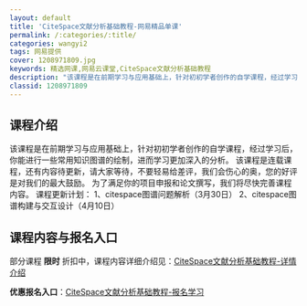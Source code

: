 ```yaml
---
layout: default
title: 'CiteSpace文献分析基础教程-网易精品单课'
permalink: /:categories/:title/
categories: wangyi2
tags: 网易提供
cover: 1208971809.jpg
keywords: 精选网课,网易云课堂,CiteSpace文献分析基础教程
description: "该课程是在前期学习与应用基础上，针对初初学者创作的自学课程，经过学习后，你能进行一些常用知识图谱的绘制，进而学习更加深入的分析。该课程是连载课程，还有内容待更新，请大家等待，不要轻易给差评，"
classid: 1208971809
---
```


## 课程介绍

该课程是在前期学习与应用基础上，针对初初学者创作的自学课程，经过学习后，你能进行一些常用知识图谱的绘制，进而学习更加深入的分析。
该课程是连载课程，还有内容待更新，请大家等待，不要轻易给差评，我们会伤心的奥，您的好评是对我们的最大鼓励。
为了满足你的项目申报和论文撰写，我们将尽快完善课程内容。
课程更新计划：
1、citespace图谱问题解析（3月30日）
2、citespace图谱构建与交互设计（4月10日）

## 课程内容与报名入口

部分课程 **限时** 折扣中，课程内容详细介绍见：[CiteSpace文献分析基础教程-详情介绍](https://study.163.com/course/introduction/1208971809.htm?share=1&shareId=1025206652&utm_campaign=share&utm_medium=iphoneShare&utm_source=&utm_u=1025206652)

**优惠报名入口**：[CiteSpace文献分析基础教程-报名学习](https://study.163.com/course/introduction/1208971809.htm?share=1&shareId=1025206652&utm_campaign=share&utm_medium=iphoneShare&utm_source=&utm_u=1025206652)

